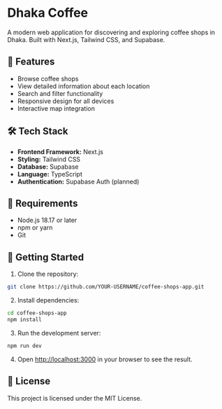 # Dhaka Coffee

A modern web application for discovering and exploring coffee shops in Dhaka. Built with Next.js, Tailwind CSS, and Supabase.

## 🚀 Features

- Browse coffee shops
- View detailed information about each location
- Search and filter functionality
- Responsive design for all devices
- Interactive map integration

## 🛠️ Tech Stack

- **Frontend Framework:** Next.js
- **Styling:** Tailwind CSS
- **Database:** Supabase
- **Language:** TypeScript
- **Authentication:** Supabase Auth (planned)

## 📝 Requirements

- Node.js 18.17 or later
- npm or yarn
- Git

## 🏁 Getting Started

1. Clone the repository:
```bash
git clone https://github.com/YOUR-USERNAME/coffee-shops-app.git
```

2. Install dependencies:
```bash
cd coffee-shops-app
npm install
```

3. Run the development server:
```bash
npm run dev
```

4. Open [http://localhost:3000](http://localhost:3000) in your browser to see the result.

## 📜 License

This project is licensed under the MIT License.
